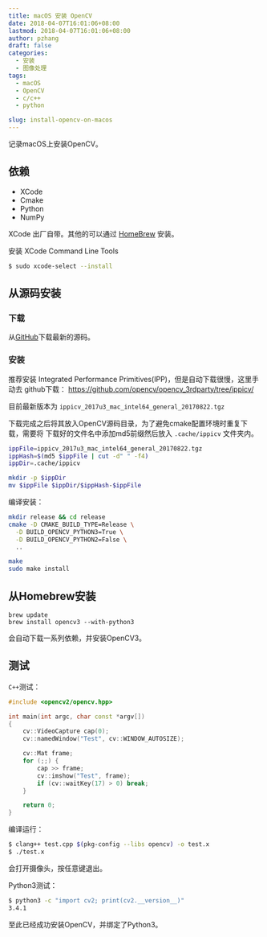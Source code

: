 ```yaml
---
title: macOS 安装 OpenCV
date: 2018-04-07T16:01:06+08:00
lastmod: 2018-04-07T16:01:06+08:00
author: pzhang
draft: false
categories:
  - 安装
  - 图像处理
tags:
  - macOS
  - OpenCV
  - c/c++
  - python

slug: install-opencv-on-macos
---
```


记录macOS上安装OpenCV。

<!--more-->

## 依赖

- XCode
- Cmake
- Python
- NumPy

XCode 出厂自带。其他的可以通过 [HomeBrew](https://brew.sh/) 安装。

安装 XCode Command Line Tools

```bash
$ sudo xcode-select --install
```

## 从源码安装

### 下载

从[GitHub]((https://github.com/opencv/opencv/releases)
)下载最新的源码。

### 安装

推荐安装 Integrated Performance Primitives(IPP)，但是自动下载很慢，这里手动去
github下载：
https://github.com/opencv/opencv_3rdparty/tree/ippicv/

目前最新版本为 `ippicv_2017u3_mac_intel64_general_20170822.tgz`

下载完成之后将其放入OpenCV源码目录，为了避免cmake配置环境时重复下载，需要将
下载好的文件名中添加md5前缀然后放入 `.cache/ippicv` 文件夹内。

```bash
ippFile=ippicv_2017u3_mac_intel64_general_20170822.tgz
ippHash=$(md5 $ippFile | cut -d" " -f4)
ippDir=.cache/ippicv

mkdir -p $ippDir
mv $ippFile $ippDir/$ippHash-$ippFile
```

编译安装：

```bash
mkdir release && cd release
cmake -D CMAKE_BUILD_TYPE=Release \
  -D BUILD_OPENCV_PYTHON3=True \
  -D BUILD_OPENCV_PYTHON2=False \
  ..

make
sudo make install
```

## 从Homebrew安装

```shell
brew update
brew install opencv3 --with-python3
```

会自动下载一系列依赖，并安装OpenCV3。

## 测试

`C++`测试：

```cpp
#include <opencv2/opencv.hpp>

int main(int argc, char const *argv[])
{
    cv::VideoCapture cap(0);
    cv::namedWindow("Test", cv::WINDOW_AUTOSIZE);

    cv::Mat frame;
    for (;;) {
        cap >> frame;
        cv::imshow("Test", frame);
        if (cv::waitKey(17) > 0) break;
    }

    return 0;
}
```

编译运行：

```bash
$ clang++ test.cpp $(pkg-config --libs opencv) -o test.x
$ ./test.x
```

会打开摄像头，按任意键退出。

Python3测试：

```bash
$ python3 -c "import cv2; print(cv2.__version__)"
3.4.1
```

至此已经成功安装OpenCV，并绑定了Python3。

